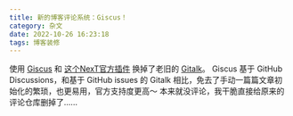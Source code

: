 ```yaml
---
title: 新的博客评论系统：Giscus！
category: 杂文
date: 2022-10-26 16:23:18
tags: 博客装修
---
```


使用 [Giscus](https://giscus.app) 和 [这个NexT官方插件](https://github.com/next-theme/hexo-next-giscus) 换掉了老旧的 [Gitalk](https://gitalk.github.io)。
Giscus 基于 GitHub Discussions，和基于 GitHub issues 的 Gitalk 相比，免去了手动一篇篇文章初始化的繁琐，也更易用，官方支持度更高～
本来就没评论，我干脆直接给原来的评论仓库删掉了......
